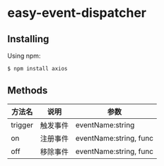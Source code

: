 # easy-event-dispatcher

## Installing

Using npm:

```bash
$ npm install axios
```

## Methods

| 方法名  | 说明     | 参数                   |
| ------- | -------- | ---------------------- |
| trigger | 触发事件 | eventName:string       |
| on      | 注册事件 | eventName:string, func |
| off     | 移除事件 | eventName:string, func |
